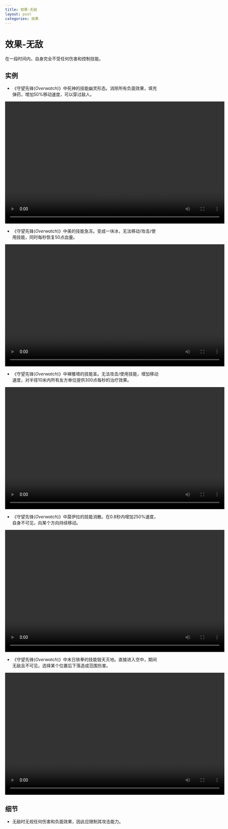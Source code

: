 ```yaml
---
title: 效果-无敌
layout: post
categories: 效果
---
```


# 效果-无敌
在一段时间内，自身完全不受任何伤害和控制技能。

## 实例

- 《守望先锋(*Overwatch*)》中死神的技能幽灵形态。消除所有负面效果，填充弹药，增加50%移动速度，可以穿过敌人。

<video width="720" height="400" controls>
    <source src="{{ site.url }}/videos/死神-幽灵形态.mp4" type="video/mp4">
</video>

- 《守望先锋(*Overwatch*)》中美的技能急冻。变成一块冰，无法移动/攻击/使用技能，同时每秒恢复50点血量。

<video width="720" height="400" controls>
    <source src="{{ site.url }}/videos/美-急冻.mp4" type="video/mp4">
</video>

- 《守望先锋(*Overwatch*)》中禅雅塔的技能圣。无法攻击/使用技能，增加移动速度，对半径10米内所有友方单位提供300点每秒的治疗效果。

<video width="720" height="400" controls>
    <source src="{{ site.url }}/videos/禅雅塔-圣.mp4" type="video/mp4">
</video>

- 《守望先锋(*Overwatch*)》中莫伊拉的技能消散。在0.8秒内增加250%速度，自身不可见，向某个方向持续移动。

<video width="720" height="400" controls>
    <source src="{{ site.url }}/videos/莫伊拉-消散.mp4" type="video/mp4">
</video>

- 《守望先锋(*Overwatch*)》中末日铁拳的技能毁天灭地。直接进入空中，期间无敌且不可见，选择某个位置后下落造成范围伤害。

<video width="720" height="400" controls>
    <source src="{{ site.url }}/videos/末日铁拳-毁天灭地.mp4" type="video/mp4">
</video>


## 细节
- 无敌时无视任何伤害和负面效果，因此应限制其攻击能力。